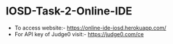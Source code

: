 # IOSD-Task-2-Online-IDE
- To access website:- https://online-ide-iosd.herokuapp.com/
- For API key of Judge0 visit:- https://judge0.com/ce 
